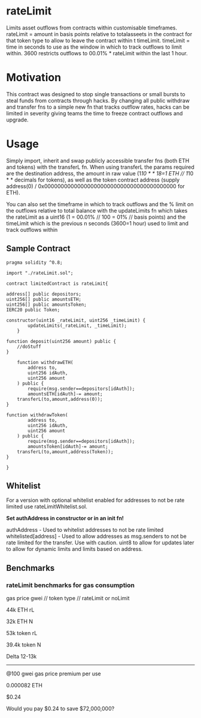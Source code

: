 # rateLimit
Limits asset outflows from contracts within customisable timeframes.
rateLimit = amount in basis points relative to totalasseets in the contract for that token type to allow to leave the contract within t timeLimit.
timeLimit = time in seconds to use as the window in which to track outflows to limit within. 3600 restricts outflows to 00.01% * rateLimit within the last 1 hour.

# Motivation
This contract was designed to stop single transactions or small bursts to steal funds from contracts through hacks. By changing all public withdraw and transfer fns to a simple new fn that tracks outflow rates, hacks can be limited in severity giving teams the time to freeze contract outflows and upgrade.
# Usage

Simply import, inherit and swap publicly accessible transfer fns (both ETH and tokens) with the transferL fn. When using transferL the params required are the destination address, the amount in raw value (1*10 * * 18=1 ETH // 1*10 * * decimals for tokens), as well as the token contract address (supply address(0) / 0x0000000000000000000000000000000000000000 for ETH).

You can also set the timeframe in which to track outflows and the % limit on the outflows relative to total balance with the updateLimits fn which takes the rateLimit as a uint16 (1 = 00.01% // 100 = 01% // basis points) and the timeLimit which is the previous n seconds (3600=1 hour) used to limit and track outflows within

## Sample Contract

```
pragma solidity ^0.8;

import "./rateLimit.sol";

contract limitedContract is rateLimit{

address[] public depositors;
uint256[] public amountsETH;
uint256[] public amountsToken;
IERC20 public Token;

constructor(uint16 _rateLimit, uint256 _timeLimit) {
        updateLimits(_rateLimit, _timeLimit);
    }

function deposit(uint256 amount) public {
    //doStuff
}

    function withdrawETH(
        address to,
        uint256 idAuth,
        uint256 amount
    ) public {
        require(msg.sender==depositors[idAuth]);
        amountsETH[idAuth]-= amount;
    transferL(to,amount,address(0));
}

function withdrawToken(
        address to,
        uint256 idAuth,
        uint256 amount
    ) public {
        require(msg.sender==depositors[idAuth]);
        amountsToken[idAuth]-= amount;
    transferL(to,amount,address(Token));
}

}
```

## Whitelist
For a version with optional whitelist enabled for addresses to not be rate limited use rateLimitWhitelist.sol.

**Set authAddress in constructor or in an init fn!**

authAddress - Used to whitelist addresses to not be rate limited
whitelisted[address] - Used to allow addresses as msg.senders to not be rate limited for the transfer. Use with caution. uint8 to allow for updates later to allow for dynamic limits and limits based on address.

## Benchmarks
### rateLimit benchmarks for gas consumption
gas price gwei // token type // rateLimit or noLimit

44k ETH rL

32k ETH N

53k token rL

39.4k token N

Delta 12-13k

---

@100 gwei
gas price premium per use

0.000082 ETH

$0.24


Would you pay $0.24 to save $72,000,000?
